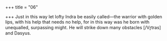 +++
title = "06"

+++
Just in this way let lofty Indra be easily called—the warrior with golden  lips, with his help that needs no help,
for in this way was he born with unequalled, surpassing might. He will  strike down many obstacles [/Vr̥tras] and Dasyus.